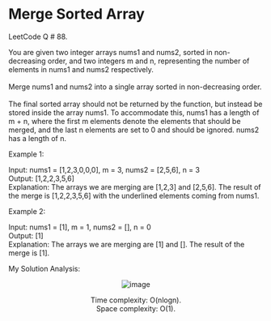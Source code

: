 # Merge Sorted Array

LeetCode Q # 88.

You are given two integer arrays nums1 and nums2, sorted in non-decreasing order, and two integers m and n, representing the number of elements in nums1 and nums2 respectively.
</br></br>Merge nums1 and nums2 into a single array sorted in non-decreasing order.</br></br>
The final sorted array should not be returned by the function, but instead be stored inside the array nums1. To accommodate this, nums1 has a length of m + n, where the first m elements denote the elements that should be merged, and the last n elements are set to 0 and should be ignored. nums2 has a length of n.

Example 1:

Input: nums1 = [1,2,3,0,0,0], m = 3, nums2 = [2,5,6], n = 3</br>
Output: [1,2,2,3,5,6]</br>
Explanation: The arrays we are merging are [1,2,3] and [2,5,6].
The result of the merge is [1,2,2,3,5,6] with the underlined elements coming from nums1.

Example 2:

Input: nums1 = [1], m = 1, nums2 = [], n = 0</br>
Output: [1]</br>
Explanation: The arrays we are merging are [1] and [].
The result of the merge is [1].

My Solution Analysis:

<div align = "center">

  ![image](https://github.com/xo-azeem/Merge-Sorted-Array-LeetCode/assets/171427226/7814693d-ab35-4d25-a42f-6afbdaaf8aca)

  Time complexity: O(nlogn).</br>Space complexity: O(1).
</div>
